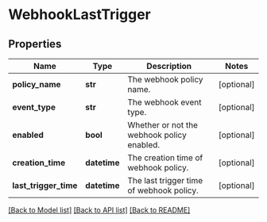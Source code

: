 # WebhookLastTrigger

## Properties
Name | Type | Description | Notes
------------ | ------------- | ------------- | -------------
**policy_name** | **str** | The webhook policy name. | [optional] 
**event_type** | **str** | The webhook event type. | [optional] 
**enabled** | **bool** | Whether or not the webhook policy enabled. | [optional] 
**creation_time** | **datetime** | The creation time of webhook policy. | [optional] 
**last_trigger_time** | **datetime** | The last trigger time of webhook policy. | [optional] 

[[Back to Model list]](../README.md#documentation-for-models) [[Back to API list]](../README.md#documentation-for-api-endpoints) [[Back to README]](../README.md)


